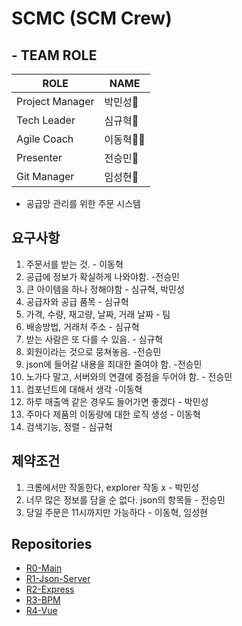 # SCMC (SCM Crew)

## - TEAM ROLE
| ROLE | NAME |
|----------|-----|
| Project Manager | 박민성🦖 |
| Tech Leader | 심규혁🐼 |
| Agile Coach | 이동혁🧛‍♂️ |
| Presenter | 전승민🐹 |
| Git Manager | 임성현👻 |


- 공급망 관리를 위한 주문 시스템

## 요구사항
1. 주문서를 받는 것. - 이동혁
2. 공급에 정보가 확실하게 나와야함. -전승민
3. 큰 아이템을 하나 정해야함 - 심규혁, 박민성
4. 공급자와 공급 품목 - 심규혁
5. 가격, 수량, 재고량, 날짜, 거래 날짜 - 팀
6. 배송방법, 거래처 주소 - 심규혁
7. 받는 사람은 또 다를 수 있음. - 심규혁
8. 회원이라는 것으로 뭉쳐놓음. -전승민
9. json에 들어갈 내용을 최대한 줄여야 함. -전승민
10. 노가다 말고, 서버와의 연결에 중점을 두어야 함. - 전승민
11. 컴포넌트에 대해서 생각 -이동혁
12. 하루 매출액 같은 경우도 들어가면 좋겠다 - 박민성
13. 주마다 제품의 이동량에 대한 로직 생성 - 이동혁
14. 검색기능, 정렬 - 심규혁

## 제약조건
1. 크롬에서만 작동한다, explorer 작동 x - 박민성
2. 너무 많은 정보를 담을 순 없다. json의 항목들 - 전승민
3. 당일 주문은 11시까지만 가능하다 - 이동혁, 임성현

## Repositories
- [R0-Main](https://github.com/SupplyChainManagementCrew/R0-Main)
- [R1-Json-Server](https://github.com/SupplyChainManagementCrew/R1-Json-Server)
- [R2-Express](https://github.com/SupplyChainManagementCrew/R2-Express)
- [R3-BPM](https://github.com/SupplyChainManagementCrew/R3-NPM)
- [R4-Vue](https://github.com/SupplyChainManagementCrew/R4-Vue)

